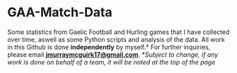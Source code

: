 # GAA-Match-Data
Some statistics from Gaelic Football and Hurling games that I have collected over time, aswell as some Python scripts and analysis of the data.
All work in this Github is done **independently** by myself.* For further inquiries, please email **jmurraymcguirk17@gmail.com**.
**Subject to change, if any work is done on behalf of a team, it will be noted at the top of the page*
